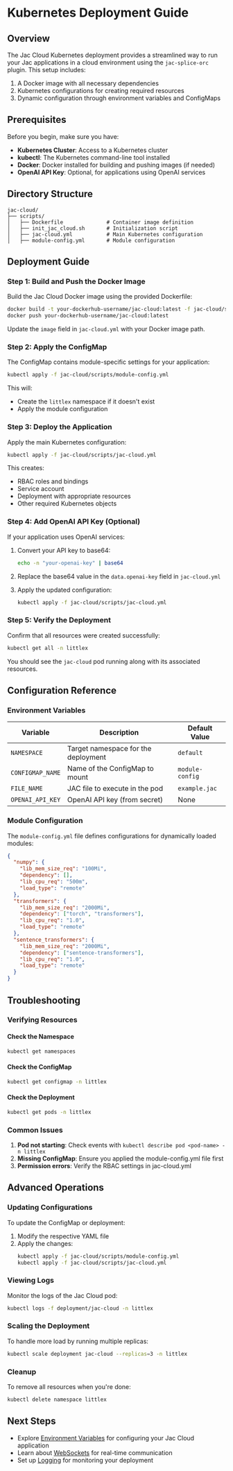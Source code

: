 # Kubernetes Deployment Guide

## Overview

The Jac Cloud Kubernetes deployment provides a streamlined way to run your Jac applications in a cloud environment using the `jac-splice-orc` plugin. This setup includes:

1. A Docker image with all necessary dependencies
2. Kubernetes configurations for creating required resources
3. Dynamic configuration through environment variables and ConfigMaps

## Prerequisites

Before you begin, make sure you have:

- **Kubernetes Cluster**: Access to a Kubernetes cluster
- **kubectl**: The Kubernetes command-line tool installed
- **Docker**: Docker installed for building and pushing images (if needed)
- **OpenAI API Key**: Optional, for applications using OpenAI services

## Directory Structure

```
jac-cloud/
├── scripts/
│   ├── Dockerfile              # Container image definition
│   ├── init_jac_cloud.sh       # Initialization script
│   ├── jac-cloud.yml           # Main Kubernetes configuration
│   ├── module-config.yml       # Module configuration
```

## Deployment Guide

### Step 1: Build and Push the Docker Image

Build the Jac Cloud Docker image using the provided Dockerfile:

```bash
docker build -t your-dockerhub-username/jac-cloud:latest -f jac-cloud/scripts/Dockerfile .
docker push your-dockerhub-username/jac-cloud:latest
```

Update the `image` field in `jac-cloud.yml` with your Docker image path.

### Step 2: Apply the ConfigMap

The ConfigMap contains module-specific settings for your application:

```bash
kubectl apply -f jac-cloud/scripts/module-config.yml
```

This will:
- Create the `littlex` namespace if it doesn't exist
- Apply the module configuration

### Step 3: Deploy the Application

Apply the main Kubernetes configuration:

```bash
kubectl apply -f jac-cloud/scripts/jac-cloud.yml
```

This creates:
- RBAC roles and bindings
- Service account
- Deployment with appropriate resources
- Other required Kubernetes objects

### Step 4: Add OpenAI API Key (Optional)

If your application uses OpenAI services:

1. Convert your API key to base64:
   ```bash
   echo -n "your-openai-key" | base64
   ```

2. Replace the base64 value in the `data.openai-key` field in `jac-cloud.yml`

3. Apply the updated configuration:
   ```bash
   kubectl apply -f jac-cloud/scripts/jac-cloud.yml
   ```

### Step 5: Verify the Deployment

Confirm that all resources were created successfully:

```bash
kubectl get all -n littlex
```

You should see the `jac-cloud` pod running along with its associated resources.

## Configuration Reference

### Environment Variables

| **Variable** | **Description** | **Default Value** |
|--------------|-----------------|-------------------|
| `NAMESPACE` | Target namespace for the deployment | `default` |
| `CONFIGMAP_NAME` | Name of the ConfigMap to mount | `module-config` |
| `FILE_NAME` | JAC file to execute in the pod | `example.jac` |
| `OPENAI_API_KEY` | OpenAI API key (from secret) | None |

### Module Configuration

The `module-config.yml` file defines configurations for dynamically loaded modules:

```json
{
  "numpy": {
    "lib_mem_size_req": "100Mi",
    "dependency": [],
    "lib_cpu_req": "500m",
    "load_type": "remote"
  },
  "transformers": {
    "lib_mem_size_req": "2000Mi",
    "dependency": ["torch", "transformers"],
    "lib_cpu_req": "1.0",
    "load_type": "remote"
  },
  "sentence_transformers": {
    "lib_mem_size_req": "2000Mi",
    "dependency": ["sentence-transformers"],
    "lib_cpu_req": "1.0",
    "load_type": "remote"
  }
}
```

## Troubleshooting

### Verifying Resources

#### Check the Namespace
```bash
kubectl get namespaces
```

#### Check the ConfigMap
```bash
kubectl get configmap -n littlex
```

#### Check the Deployment
```bash
kubectl get pods -n littlex
```

### Common Issues

1. **Pod not starting**: Check events with `kubectl describe pod <pod-name> -n littlex`
2. **Missing ConfigMap**: Ensure you applied the module-config.yml file first
3. **Permission errors**: Verify the RBAC settings in jac-cloud.yml

## Advanced Operations

### Updating Configurations

To update the ConfigMap or deployment:

1. Modify the respective YAML file
2. Apply the changes:
   ```bash
   kubectl apply -f jac-cloud/scripts/module-config.yml
   kubectl apply -f jac-cloud/scripts/jac-cloud.yml
   ```

### Viewing Logs

Monitor the logs of the Jac Cloud pod:
```bash
kubectl logs -f deployment/jac-cloud -n littlex
```

### Scaling the Deployment

To handle more load by running multiple replicas:
```bash
kubectl scale deployment jac-cloud --replicas=3 -n littlex
```

### Cleanup

To remove all resources when you're done:
```bash
kubectl delete namespace littlex
```

## Next Steps

- Explore [Environment Variables](env_vars.md) for configuring your Jac Cloud application
- Learn about [WebSockets](websocket.md) for real-time communication
- Set up [Logging](logging.md) for monitoring your deployment
